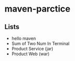 # maven-parctice

## Lists
- hello maven
- Sum of Two Num In Terminal
- Product Service (jar)
- Product Web (war)
